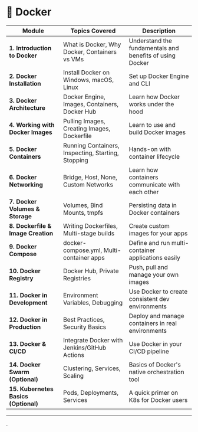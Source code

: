 # 🐳 Docker

| **Module** | **Topics Covered** | **Description** |
|------------|--------------------|------------------|
| **1. Introduction to Docker** | What is Docker, Why Docker, Containers vs VMs | Understand the fundamentals and benefits of using Docker |
| **2. Docker Installation** | Install Docker on Windows, macOS, Linux | Set up Docker Engine and CLI |
| **3. Docker Architecture** | Docker Engine, Images, Containers, Docker Hub | Learn how Docker works under the hood |
| **4. Working with Docker Images** | Pulling Images, Creating Images, Dockerfile | Learn to use and build Docker images |
| **5. Docker Containers** | Running Containers, Inspecting, Starting, Stopping | Hands-on with container lifecycle |
| **6. Docker Networking** | Bridge, Host, None, Custom Networks | Learn how containers communicate with each other |
| **7. Docker Volumes & Storage** | Volumes, Bind Mounts, tmpfs | Persisting data in Docker containers |
| **8. Dockerfile & Image Creation** | Writing Dockerfiles, Multi-stage builds | Create custom images for your apps |
| **9. Docker Compose** | docker-compose.yml, Multi-container apps | Define and run multi-container applications easily |
| **10. Docker Registry** | Docker Hub, Private Registries | Push, pull and manage your own images |
| **11. Docker in Development** | Environment Variables, Debugging | Use Docker to create consistent dev environments |
| **12. Docker in Production** | Best Practices, Security Basics | Deploy and manage containers in real environments |
| **13. Docker & CI/CD** | Integrate Docker with Jenkins/GitHub Actions | Use Docker in your CI/CD pipeline |
| **14. Docker Swarm (Optional)** | Clustering, Services, Scaling | Basics of Docker's native orchestration tool |
| **15. Kubernetes Basics (Optional)** | Pods, Deployments, Services | A quick primer on K8s for Docker users |

---
.